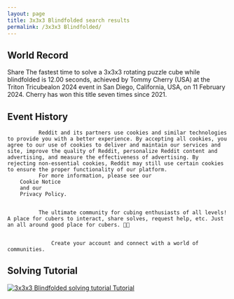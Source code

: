 ```yaml
---
layout: page
title: 3x3x3 Blindfolded search results
permalink: /3x3x3 Blindfolded/
---
```

## World Record
Share
The fastest time to solve a 3x3x3 rotating puzzle cube while blindfolded is 12.00 seconds, achieved by Tommy Cherry (USA) at the Triton Tricubealon 2024 event in San Diego, California, USA, on 11 February 2024.
Cherry has won this title seven times since 2021. 

## Event History

              Reddit and its partners use cookies and similar technologies to provide you with a better experience. By accepting all cookies, you agree to our use of cookies to deliver and maintain our services and site, improve the quality of Reddit, personalize Reddit content and advertising, and measure the effectiveness of advertising. By rejecting non-essential cookies, Reddit may still use certain cookies to ensure the proper functionality of our platform.
              For more information, please see our
        Cookie Notice
        and our
        Privacy Policy.
            

              The ultimate community for cubing enthusiasts of all levels! A place for cubers to interact, share solves, request help, etc. Just an all around good place for cubers. 🎉🙌
            

                  Create your account and connect with a world of communities.
                

## Solving Tutorial
[![3x3x3 Blindfolded solving tutorial Tutorial](https://img.youtube.com/vi/ZZ41gWvltT8/0.jpg)](https://www.youtube.com/watch?v=ZZ41gWvltT8)

